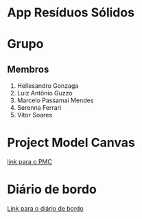 # App Resíduos Sólidos 

# Grupo 
## Membros
1. Hellesandro Gonzaga
2. Luiz Antônio Guzzo
3. Marcelo Passamai Mendes 
4. Serenna Ferrari
5. Vitor Soares
# Project Model Canvas
[link para o PMC](https://docs.google.com/presentation/d/1hml3mjqSyV7-OW9-NzfmXlYRLPvKSsD0H32v5t4G9qQ/edit)
# Diário de bordo
[Link para o diário de bordo](DiarioDeBordo.md)
